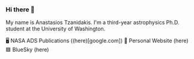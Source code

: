 ### Hi there 👋


My name is Anastasios Tzanidakis. I'm a third-year astrophysics Ph.D. student at the University of Washington. 



🖥️ NASA ADS Publications ((here)[google.com])
📠 Personal Website (here)
🟦 BlueSky (here)




<!--
**AndyTza/AndyTza** is a ✨ _special_ ✨ repository because its `README.md` (this file) appears on your GitHub profile.

Here are some ideas to get you started:

- 🔭 I’m currently working on ...
- 🌱 I’m currently learning ...
- 👯 I’m looking to collaborate on ...
- 🤔 I’m looking for help with ...
- 💬 Ask me about ...
- 📫 How to reach me: ...
- 😄 Pronouns: ...
- ⚡ Fun fact: ...
-->
